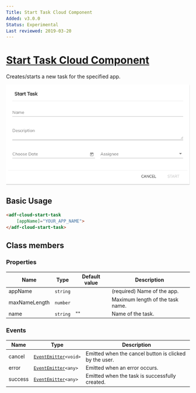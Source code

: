 ```yaml
---
Title: Start Task Cloud Component
Added: v3.0.0
Status: Experimental
Last reviewed: 2019-03-20
---
```


# [Start Task Cloud Component](../../../lib/process-services-cloud/src/lib/task/start-task/components/start-task-cloud.component.ts "Defined in start-task-cloud.component.ts")

Creates/starts a new task for the specified app.

![adf-cloud-start-task](../../docassets/images/adf-cloud-start-task.png)

## Basic Usage

```html
<adf-cloud-start-task
    [appName]="YOUR_APP_NAME">
</adf-cloud-start-task>
```

## Class members

### Properties

| Name | Type | Default value | Description |
| ---- | ---- | ------------- | ----------- |
| appName | `string` |  | (required) Name of the app. |
| maxNameLength | `number` |  | Maximum length of the task name. |
| name | `string` | "" | Name of the task. |

### Events

| Name | Type | Description |
| ---- | ---- | ----------- |
| cancel | [`EventEmitter`](https://angular.io/api/core/EventEmitter)`<void>` | Emitted when the cancel button is clicked by the user. |
| error | [`EventEmitter`](https://angular.io/api/core/EventEmitter)`<any>` | Emitted when an error occurs. |
| success | [`EventEmitter`](https://angular.io/api/core/EventEmitter)`<any>` | Emitted when the task is successfully created. |
